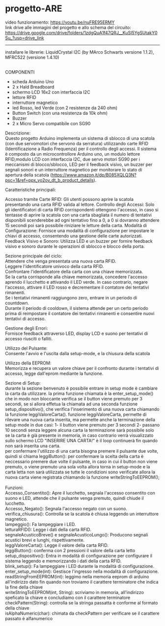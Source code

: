 # progetto-ARE
video funzionamento: https://youtu.be/nuFRE95ERMY<br />
link drive alle immagini del progetto e allo schema del circuito: https://drive.google.com/drive/folders/1zdgQuA1f47QRJ__KuSI5YgSUtakY0Su_?usp=drive_link<br />

--------------------------------------
installare le librerie: LiquidCrystal I2C (by MArco Schwarts versione 1.1.2), MFRC522 (versione 1.4.10) <br />
<br />

COMPONENTI<br />
- scheda Arduino Uno <br />
- 2 x Hald Breadboard <br />
- schermo LCD 16x2 con interfaccia I2C<br />
- lettore RFID <br />
- interruttore magnetico <br />
- led Rosso, led Verde (con 2 resistenze da 240 ohm) <br />
- Button Switch (con una resistenza da 10k ohm) <br />
- Buzzer <br />
- 2 x Micro Servo compatibile con SG90<br />

Descrizione:<br />
Questo progetto Arduino implementa un sistema di sblocco di una scatola (con due servomotori che servono da serratura) utilizzando carte RFID (Identificazione a Radio Frequenza) per il controllo degli accessi. Il sistema è composto da un microcontrollore Arduino uno, un modulo lettore RFID,modulo LCD con interfaccia I2C, due servo motori SG90 per i meccanismi di blocco/sblocco, LED per il feedback visivo, un buzzer per segnali sonori e un interruttore magnetico per monitorare lo stato di apertura della scatola (https://www.amazon.it/dp/B085XQLQ3N?psc=1&ref=ppx_yo2ov_dt_b_product_details).<br />

Caratteristiche principali:<br />

Accesso tramite Carte RFID: Gli utenti possono aprire la scatola presentando una carta RFID valida al lettore.
Controllo degli Accessi: Solo gli identificatori di carta RFID corrispondenti ottengono l'accesso, in caso si tentasse di aprire la scatola con una carta sbagliata il numero di tentativi disponibili scenderebbe 
ad ogni tentativo fino a 0, a 0 si dovranno attendere 15 secondi poi sarà possibile riniziare le letture della carta.
Modalità di Configurazione: Fornisce una modalità di configurazione per impostare le chiavi di accesso, consentendo una gestione delle carte autorizzati.
Feedback Visivo e Sonoro: Utilizza LED e un buzzer per fornire feedback visivo e sonoro durante le operazioni di sblocco e blocco della porta.<br />

Sezione principale del ciclo:<br />
Attendere che venga presentata una nuova carta RFID.<br />
Leggere l'identificatore univoco della carta RFID.<br />
Confrontare l'identificatore della carta con una chiave memorizzata.<br />
Se la carta corrisponde alla chiave memorizzata, concedere l'accesso aprendo il lucchetto e attivando il LED verde. In caso contrario, negare l'accesso, attivare il LED rosso e decrementare il contatore dei tentativi rimanenti.<br />
Se i tentativi rimanenti raggiungono zero, entrare in un periodo di countdown.<br />
Durante il periodo di cooldown, il sistema attende per un certo periodo prima di reimpostare il contatore dei tentativi rimanenti e consentire nuovi tentativi di accesso.<br />

Gestione degli Errori: <br />
Fornisce feedback attraverso LED, display LCD e suono per tentativi di accesso riusciti o falliti.<br />

Utilizzo del Pulsante: <br />
Consente l'avvio e l'uscita dalla setup-mode, e la chiusura della scatola<br /> 

Utilizzo della EEPROM: <br />
Memorizza e recupera un valore chiave per il confronto durante i tentativi di accesso, legge dall'eprom mediante la funzione.<br />

Sezione di Setup:<br />
durante la sezione benvenuto è possibile entrare in setup mode è cambiare la carta da utilizzare. la prima funzione chiamata è la enter_setup_mode() che in modo non bloccante verifica se il button viene premuto per 3 secondi, se si allora effetua la chiamata ad una seconda funzione setup_dispositivo(), che verifica l'inserimento di una nuova carta chiamando la funzione leggiValoreCarta().
  funzione leggiValoreCarta, permette di rilevare una nuova carta inserita, ma permette anche la terminazione  della setup mode in due casi: 
  1- il button viene premuto per 3 secondi 
  2- passano 10 secondi senza leggere alcuna carta
  la terminazione sarà possibile solo se la carta è già presente in memoria, in caso contrario verrà visualizzato sullo schermo LCD "INSERIRE UNA CARTA!" è il loop continuerà fin quando non sarà inserita una carta. <br />
per confermare l'utilizzo di una carta bisogna premere il pulsante due volte, quindi si chiama leggiButton():
  per confermare la scelta della carta è neccessario premere due volte il pulsante, in caso 
  in cui il button non viene premuto, o viene premuto una sola volta allora torna in setup-mode e
  la carta letta non sarà utilizzata 
se tutte le condizioni sono verificate allora la nuova carta viene registrata chiamando la funzione writeStringToEEPROM();<br />
<br />
Funzioni:<br />
Accesso_Consentito(): Apre il lucchetto, segnala l'accesso consentito con suono e LED, attende che il pulsante venga premuto, quindi chiude il lucchetto.<br />
Accesso_Negato(): Segnala l'accesso negato con un suono.<br />
verifica_chiusura(): Controlla se la scatola è chiusa leggendo un interruttore magnetico.<br />
lampeggio(): Fa lampeggiare i LED.<br />
letturaRFID(): Legge i dati della carta RFID.<br />
segnaleAcusticoBreve() e segnaleAcusticoLungo(): Producono segnali acustici brevi e lunghi, rispettivamente.<br />
leggiValoreCarta(): Legge il valore della carta RFID.<br />
leggiButton(): conferma con 2 pressioni il valore della carta letto<br />
setup_dispositivo(): Entra in modalità di configurazione per configurare il sistema leggendo e memorizzando i dati della carta RFID.<br />
blink_setup(): Fa lampeggiare i LED durante la modalità di configurazione.<br />
enter_setup_mode(int): Gestisce l'ingresso nella modalità di configurazione.<br />
readStringFromEEPROM(int): leggimo nella memoria eeprom di arduino all'indirizzo dato fin quando non troviamo il carattere terminatore che indica la fine della chiave <br />
writeStringToEEPROM(int, String): scriviamo in memoria, all'indirizzo speficato la chiave e concludiamo con il carattere terminatore <br />
checkPattern(String): controlla se la stringa passatta è conforme al formato della chiave <br />
isAlphaNumeric(char): chimata da checkPattern per verificare se il carattere passato è alfanumerico <br />


